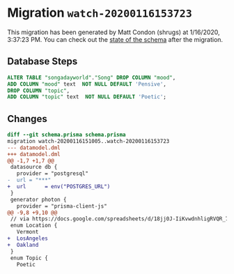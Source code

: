 # Migration `watch-20200116153723`

This migration has been generated by Matt Condon (shrugs) at 1/16/2020, 3:37:23 PM.
You can check out the [state of the schema](./schema.prisma) after the migration.

## Database Steps

```sql
ALTER TABLE "songadayworld"."Song" DROP COLUMN "mood",
ADD COLUMN "mood" text  NOT NULL DEFAULT 'Pensive',
DROP COLUMN "topic",
ADD COLUMN "topic" text  NOT NULL DEFAULT 'Poetic';
```

## Changes

```diff
diff --git schema.prisma schema.prisma
migration watch-20200116151005..watch-20200116153723
--- datamodel.dml
+++ datamodel.dml
@@ -1,7 +1,7 @@
 datasource db {
   provider = "postgresql"
-  url = "***"
+  url      = env("POSTGRES_URL")
 }
 generator photon {
   provider = "prisma-client-js"
@@ -9,8 +9,10 @@
 // via https://docs.google.com/spreadsheets/d/18jj0J-IiKvwdnhligRVQR_7dpxLKIIvDh9B4bCwtEM0/edit#gid=0
 enum Location {
   Vermont
+  LosAngeles
+  Oakland
 }
 enum Topic {
   Poetic
```



